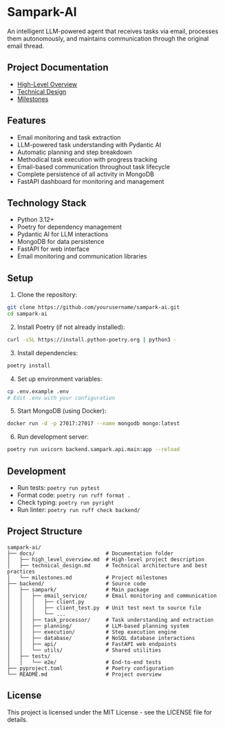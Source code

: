# Sampark-AI

An intelligent LLM-powered agent that receives tasks via email, processes them autonomously, and maintains communication through the original email thread.

## Project Documentation

- [High-Level Overview](docs/high_level_overview.md)
- [Technical Design](docs/technical_design.md)
- [Milestones](docs/milestones.md)

## Features

- Email monitoring and task extraction
- LLM-powered task understanding with Pydantic AI
- Automatic planning and step breakdown
- Methodical task execution with progress tracking
- Email-based communication throughout task lifecycle
- Complete persistence of all activity in MongoDB
- FastAPI dashboard for monitoring and management

## Technology Stack

- Python 3.12+
- Poetry for dependency management
- Pydantic AI for LLM interactions
- MongoDB for data persistence
- FastAPI for web interface
- Email monitoring and communication libraries

## Setup

1. Clone the repository:
```bash
git clone https://github.com/yourusername/sampark-ai.git
cd sampark-ai
```

2. Install Poetry (if not already installed):
```bash
curl -sSL https://install.python-poetry.org | python3 -
```

3. Install dependencies:
```bash
poetry install
```

4. Set up environment variables:
```bash
cp .env.example .env
# Edit .env with your configuration
```

5. Start MongoDB (using Docker):
```bash
docker run -d -p 27017:27017 --name mongodb mongo:latest
```

6. Run development server:
```bash
poetry run uvicorn backend.sampark.api.main:app --reload
```

## Development

- Run tests: `poetry run pytest`
- Format code: `poetry run ruff format .`
- Check typing: `poetry run pyright`
- Run linter: `poetry run ruff check backend/`

## Project Structure

```
sampark-ai/
├── docs/                       # Documentation folder
│   ├── high_level_overview.md  # High-level project description
│   ├── technical_design.md     # Technical architecture and best practices
│   └── milestones.md           # Project milestones
├── backend/                    # Source code
│   ├── sampark/                # Main package
│   │   ├── email_service/      # Email monitoring and communication
│   │   │   ├── client.py
│   │   │   ├── client_test.py  # Unit test next to source file
│   │   │   └── ...
│   │   ├── task_processor/     # Task understanding and extraction
│   │   ├── planning/           # LLM-based planning system
│   │   ├── execution/          # Step execution engine
│   │   ├── database/           # NoSQL database interactions
│   │   ├── api/                # FastAPI web endpoints
│   │   └── utils/              # Shared utilities
│   ├── tests/
│   │   └── e2e/                # End-to-end tests
├── pyproject.toml              # Poetry configuration
└── README.md                   # Project overview
```

## License

This project is licensed under the MIT License - see the LICENSE file for details.

